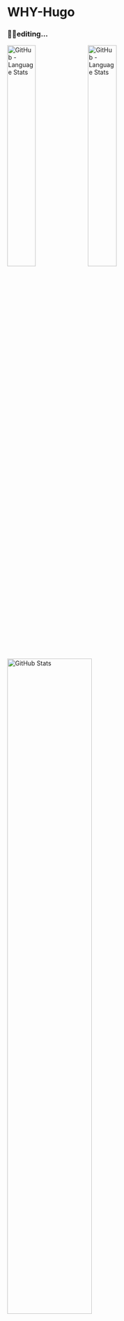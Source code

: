 # WHY-Hugo

### 😶‍🌫️editing...

<p>
    <img width="36%" src="https://github-readme-stats.vercel.app/api/top-langs/?username=WHY-Hugo&layout=compact&langs_count=3&theme=chartreuse-dark#gh-dark-mode-only" alt="GitHub - Language Stats">
    <img width="36%" src="https://github-readme-stats.vercel.app/api/top-langs/?username=WHY-Hugo&layout=compact&langs_count=3&theme=buefy#gh-light-mode-only" alt="GitHub - Language Stats">
    &nbsp;&nbsp;
    <img width="62%" src="https://github-readme-stats.vercel.app/api?username=WHY-Hugo&show_icons=true&include_all_commits=true&count_private=true&theme=chartreuse-dark#gh-dark-mode-only" alt="GitHub Stats">
    <img width="62%" src="https://github-readme-stats.vercel.app/api?username=WHY-Hugo&show_icons=true&include_all_commits=true&count_private=true&theme=buefy#gh-light-mode-only" alt="GitHub Stats">
</p>

---
[![Anurag's GitHub stats-Dark](https://github-readme-stats.vercel.app/api/top-langs/?username=WHY-Hugo&layout=compact&langs_count=3&theme=chartreuse-dark#gh-dark-mode-only)](https://github.com/anuraghazra/github-readme-stats#gh-dark-mode-only)
[![Anurag's GitHub stats-Light](https://github-readme-stats.vercel.app/api/top-langs/?username=WHY-Hugo&layout=compact&langs_count=3&theme=buefy#gh-light-mode-only)](https://github.com/anuraghazra/github-readme-stats#gh-light-mode-only)

[![Anurag's GitHub stats-Dark](https://github-readme-stats.vercel.app/api/top-langs/?username=WHY-Hugo&layout=default&langs_count=3&theme=chartreuse-dark#gh-dark-mode-only)](https://github.com/anuraghazra/github-readme-stats#gh-dark-mode-only)
[![Anurag's GitHub stats-Light](https://github-readme-stats.vercel.app/api/top-langs/?username=WHY-Hugo&layout=default&langs_count=3&theme=buefy#gh-light-mode-only)](https://github.com/anuraghazra/github-readme-stats#gh-light-mode-only)

[![Anurag's GitHub stats-Dark](https://github-readme-stats.vercel.app/api?username=WHY-Hugo&show_icons=true&include_all_commits=true&count_private=true&theme=chartreuse-dark#gh-dark-mode-only)](https://github.com/anuraghazra/github-readme-stats#gh-dark-mode-only)
[![Anurag's GitHub stats-Light](https://github-readme-stats.vercel.app/api?username=WHY-Hugo&show_icons=true&include_all_commits=true&count_private=true&theme=buefy#gh-light-mode-only)](https://github.com/anuraghazra/github-readme-stats#gh-light-mode-only)